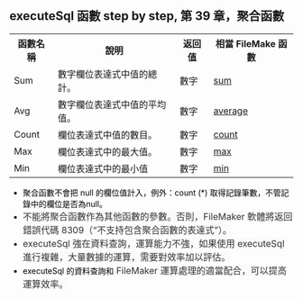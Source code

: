 <h2 style="text-align: start;">executeSql 函數 step by step, 第 39 章，聚合函數</h2><table style="width: auto; text-align: start;"><tbody><tr><th colspan="1" rowspan="1" width="auto">函數名稱</th><th colspan="1" rowspan="1" width="auto">說明</th><th colspan="1" rowspan="1" width="auto">返回值</th><th colspan="1" rowspan="1" width="auto">相當 FileMake 函數</th></tr><tr><td colspan="1" rowspan="1" width="auto">Sum</td><td colspan="1" rowspan="1" width="auto">數字欄位表達式中值的總計。</td><td colspan="1" rowspan="1" width="auto">數字</td><td colspan="1" rowspan="1" width="auto"><a href="https://help.claris.com/archive/fm19/zh/pro-help/content/sum.html" target="_blank">sum</a></td></tr><tr><td colspan="1" rowspan="1" width="auto">Avg</td><td colspan="1" rowspan="1" width="auto">數字欄位表達式中值的平均值。</td><td colspan="1" rowspan="1" width="auto">數字</td><td colspan="1" rowspan="1" width="auto"><a href="https://help.claris.com/archive/fm19/zh/pro-help/content/average.html" target="_blank">average</a></td></tr><tr><td colspan="1" rowspan="1" width="auto">Count</td><td colspan="1" rowspan="1" width="auto">欄位表達式中值的數目。</td><td colspan="1" rowspan="1" width="auto">數字</td><td colspan="1" rowspan="1" width="auto"><a href="https://help.claris.com/archive/fm19/zh/pro-help/content/count.html" target="_blank">count</a></td></tr><tr><td colspan="1" rowspan="1" width="auto">Max</td><td colspan="1" rowspan="1" width="auto">欄位表達式中的最大值。</td><td colspan="1" rowspan="1" width="auto">數字</td><td colspan="1" rowspan="1" width="auto"><a href="https://help.claris.com/archive/fm19/zh/pro-help/content/max.html" target="_blank">max</a></td></tr><tr><td colspan="1" rowspan="1" width="auto">Min</td><td colspan="1" rowspan="1" width="auto">欄位表達式中的最小值</td><td colspan="1" rowspan="1" width="auto">數字</td><td colspan="1" rowspan="1" width="auto"><a href="https://help.claris.com/archive/fm19/zh/pro-help/content/min.html" target="_blank">min</a></td></tr></tbody></table><ul><li><span style="color: rgb(0, 0, 0);">聚合函數不會把 null 的欄位值計入，例外：count (*) 取得記錄筆數，不管記錄中的欄位是否為null。</span></li><li><span style="color: rgb(51, 51, 51); background-color: rgb(250, 250, 250); font-size: 16px;">不能將聚合函數作為其他函數的參數。否則，FileMaker 軟體將返回錯誤代碼 8309（“不支持包含聚合函數的表達式”）。</span></li><li><span style="color: rgb(51, 51, 51); background-color: rgb(250, 250, 250); font-size: 16px;">executeSql 強在資料查詢，運算能力不強，如果使用 executeSql 進行複雜，大量數據的運算，需要對效率加以評估。</span></li><li><span style="color: rgb(0, 0, 0);"> executeSql 的資料查詢和</span><span style="color: rgb(51, 51, 51); background-color: rgb(250, 250, 250); font-size: 16px;"> FileMaker 運算處理的適當配合，可以提高運算效率。</span></li></ul>